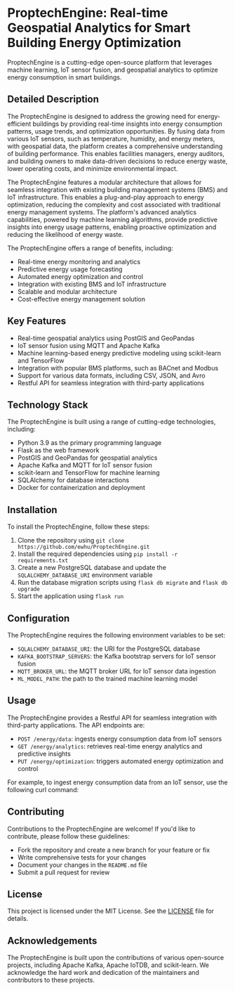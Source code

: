 # ProptechEngine: Real-time Geospatial Analytics for Smart Building Energy Optimization

ProptechEngine is a cutting-edge open-source platform that leverages machine learning, IoT sensor fusion, and geospatial analytics to optimize energy consumption in smart buildings.

## Detailed Description

The ProptechEngine is designed to address the growing need for energy-efficient buildings by providing real-time insights into energy consumption patterns, usage trends, and optimization opportunities. By fusing data from various IoT sensors, such as temperature, humidity, and energy meters, with geospatial data, the platform creates a comprehensive understanding of building performance. This enables facilities managers, energy auditors, and building owners to make data-driven decisions to reduce energy waste, lower operating costs, and minimize environmental impact.

The ProptechEngine features a modular architecture that allows for seamless integration with existing building management systems (BMS) and IoT infrastructure. This enables a plug-and-play approach to energy optimization, reducing the complexity and cost associated with traditional energy management systems. The platform's advanced analytics capabilities, powered by machine learning algorithms, provide predictive insights into energy usage patterns, enabling proactive optimization and reducing the likelihood of energy waste.

The ProptechEngine offers a range of benefits, including:

* Real-time energy monitoring and analytics
* Predictive energy usage forecasting
* Automated energy optimization and control
* Integration with existing BMS and IoT infrastructure
* Scalable and modular architecture
* Cost-effective energy management solution

## Key Features

* Real-time geospatial analytics using PostGIS and GeoPandas
* IoT sensor fusion using MQTT and Apache Kafka
* Machine learning-based energy predictive modeling using scikit-learn and TensorFlow
* Integration with popular BMS platforms, such as BACnet and Modbus
* Support for various data formats, including CSV, JSON, and Avro
* Restful API for seamless integration with third-party applications

## Technology Stack

The ProptechEngine is built using a range of cutting-edge technologies, including:

* Python 3.9 as the primary programming language
* Flask as the web framework
* PostGIS and GeoPandas for geospatial analytics
* Apache Kafka and MQTT for IoT sensor fusion
* scikit-learn and TensorFlow for machine learning
* SQLAlchemy for database interactions
* Docker for containerization and deployment

## Installation

To install the ProptechEngine, follow these steps:

1. Clone the repository using `git clone https://github.com/ewhu/ProptechEngine.git`
2. Install the required dependencies using `pip install -r requirements.txt`
3. Create a new PostgreSQL database and update the `SQLALCHEMY_DATABASE_URI` environment variable
4. Run the database migration scripts using `flask db migrate` and `flask db upgrade`
5. Start the application using `flask run`

## Configuration

The ProptechEngine requires the following environment variables to be set:

* `SQLALCHEMY_DATABASE_URI`: the URI for the PostgreSQL database
* `KAFKA_BOOTSTRAP_SERVERS`: the Kafka bootstrap servers for IoT sensor fusion
* `MQTT_BROKER_URL`: the MQTT broker URL for IoT sensor data ingestion
* `ML_MODEL_PATH`: the path to the trained machine learning model

## Usage

The ProptechEngine provides a Restful API for seamless integration with third-party applications. The API endpoints are:

* `POST /energy/data`: ingests energy consumption data from IoT sensors
* `GET /energy/analytics`: retrieves real-time energy analytics and predictive insights
* `PUT /energy/optimization`: triggers automated energy optimization and control

For example, to ingest energy consumption data from an IoT sensor, use the following curl command:

## Contributing

Contributions to the ProptechEngine are welcome! If you'd like to contribute, please follow these guidelines:

* Fork the repository and create a new branch for your feature or fix
* Write comprehensive tests for your changes
* Document your changes in the `README.md` file
* Submit a pull request for review

## License

This project is licensed under the MIT License. See the [LICENSE](https://github.com/ewhu/ProptechEngine/blob/main/LICENSE) file for details.

## Acknowledgements

The ProptechEngine is built upon the contributions of various open-source projects, including Apache Kafka, Apache IoTDB, and scikit-learn. We acknowledge the hard work and dedication of the maintainers and contributors to these projects.